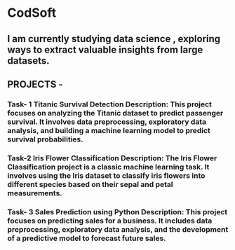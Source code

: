# CodSoft
## I am currently studying data science , exploring ways to extract valuable insights from large datasets.
## PROJECTS -
### Task- 1 Titanic Survival Detection Description: This project focuses on analyzing the Titanic dataset to predict passenger survival. It involves data preprocessing, exploratory data analysis, and building a machine learning model to predict survival probabilities.
### Task-2 Iris Flower Classification Description: The Iris Flower Classification project is a classic machine learning task. It involves using the Iris dataset to classify iris flowers into different species based on their sepal and petal measurements.
### Task- 3 Sales Prediction using Python Description: This project focuses on predicting sales for a business. It includes data preprocessing, exploratory data analysis, and the development of a predictive model to forecast future sales.
